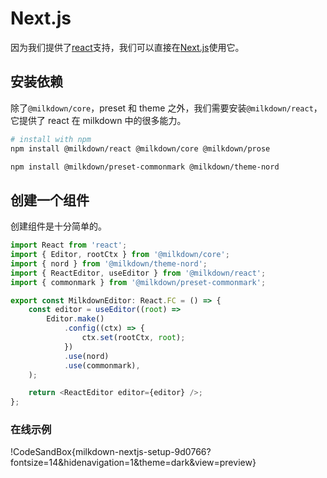 # Next.js

因为我们提供了[react](/zh-hans/react)支持，我们可以直接在[Next.js](https://nextjs.org/)使用它。

## 安装依赖

除了`@milkdown/core`，preset 和 theme 之外，我们需要安装`@milkdown/react`，它提供了 react 在 milkdown 中的很多能力。

```bash
# install with npm
npm install @milkdown/react @milkdown/core @milkdown/prose

npm install @milkdown/preset-commonmark @milkdown/theme-nord
```

## 创建一个组件

创建组件是十分简单的。

```typescript
import React from 'react';
import { Editor, rootCtx } from '@milkdown/core';
import { nord } from '@milkdown/theme-nord';
import { ReactEditor, useEditor } from '@milkdown/react';
import { commonmark } from '@milkdown/preset-commonmark';

export const MilkdownEditor: React.FC = () => {
    const editor = useEditor((root) =>
        Editor.make()
            .config((ctx) => {
                ctx.set(rootCtx, root);
            })
            .use(nord)
            .use(commonmark),
    );

    return <ReactEditor editor={editor} />;
};
```

### 在线示例

!CodeSandBox{milkdown-nextjs-setup-9d0766?fontsize=14&hidenavigation=1&theme=dark&view=preview}

